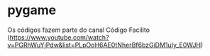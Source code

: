 # pygame

Os códigos fazem parte do canal Código Facilito (https://www.youtube.com/watch?v=PGRhWuYjPdw&list=PLpOqH6AE0tNherBf6bzGiDM1uIy_E0WJH)


